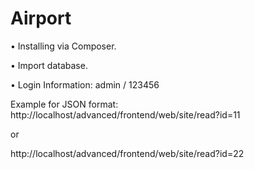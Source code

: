 # Airport

• Installing via Composer.

• Import database.

• Login Information: admin / 123456
  

Example for JSON format:
http://localhost/advanced/frontend/web/site/read?id=11

or 

http://localhost/advanced/frontend/web/site/read?id=22
